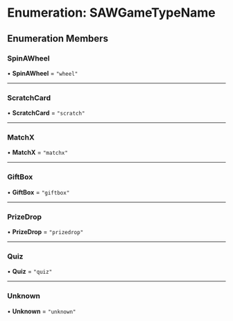 # Enumeration: SAWGameTypeName

## Enumeration Members

### SpinAWheel

• **SpinAWheel** = ``"wheel"``

___

### ScratchCard

• **ScratchCard** = ``"scratch"``

___

### MatchX

• **MatchX** = ``"matchx"``

___

### GiftBox

• **GiftBox** = ``"giftbox"``

___

### PrizeDrop

• **PrizeDrop** = ``"prizedrop"``

___

### Quiz

• **Quiz** = ``"quiz"``

___

### Unknown

• **Unknown** = ``"unknown"``
